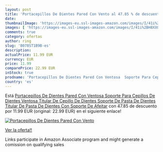 ```yaml
---
layout: post
title: 'Portacepillos De Dientes Pared Con Vento al 47.85 % de descuento'
date: 
thumbnailImage: 'https://images-eu.ssl-images-amazon.com/images/I/41i%2BH8XX0DL._SL200_.jpg'
images: [ 'https://images-eu.ssl-images-amazon.com/images/I/41i%2BH8XX0DL._SL200_.jpg' ]
comments: true
category: ofertas
author: ring
slug: 'B078ST1B9B-es'
description:
actualPrice: 11.99 EUR
currency: EUR
price: 11.99
comparePrice: 22.99 EUR
inStock: true
prodname: 'Portacepillos De Dientes Pared Con Ventosa  Soporte Para Cepillos De Dientes Ventosa  Titular De Cepillo De Dientes Soporte De Pasta De Dientes  Titular De Pasta De Dientes Con Soporte De Afeitar'
country: 'es'
---
```


Está [Portacepillos De Dientes Pared Con Ventosa  Soporte Para Cepillos De Dientes Ventosa  Titular De Cepillo De Dientes Soporte De Pasta De Dientes  Titular De Pasta De Dientes Con Soporte De Afeitar](https://www.amazon.es/dp/B078ST1B9B/?tag=tolees-21) con 47.85 de descuento por 11.99 EUR (original: 22.99 EUR) en el siguiente enlace!

[![Portacepillos De Dientes Pared Con Vento](https://images-eu.ssl-images-amazon.com/images/I/41i%2BH8XX0DL._SL200_.jpg)](https://www.amazon.es/dp/B078ST1B9B/?tag=tolees-21)

[Ver la oferta!!](https://www.amazon.es/dp/B078ST1B9B/?tag=tolees-21)

Links participate in Amazon Associate program and might generate a comission on qualifying sales


